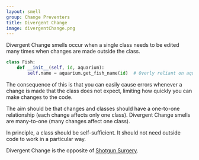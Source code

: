 ```yaml
---
layout: smell
group: Change Preventers
title: Divergent Change
image: divergentChange.png
---
```

Divergent Change smells occur when a single class needs to be edited many times when changes are made outside the class.
~~~ python
class Fish:
    def __init__(self, id, aquarium):
        self.name = aquarium.get_fish_name(id)  # Overly reliant on aquarium's method
~~~
The consequence of this is that you can easily cause errors whenever a change is made that the class does not expect, limiting how quickly you can make changes to the code.

The aim should be that changes and classes should have a one-to-one relationship (each change affects only one class). Divergent Change smells are many-to-one (many changes affect one class).

In principle, a class should be self-sufficient. It should not need outside code to work in a particular way.

Divergent Change is the opposite of [Shotgun Surgery](shotgun-surgery).